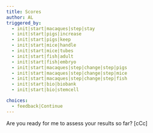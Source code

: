```yaml
---
title: Scores
author: AL
triggered_by:
  - init|start|macaques|step|stay
  - init|start|pigs|increase
  - init|start|pigs|keep
  - init|start|mice|handle
  - init|start|mice|tubes
  - init|start|fish|adult
  - init|start|fish|embryo
  - init|start|macaques|step|change|step|pigs
  - init|start|macaques|step|change|step|mice
  - init|start|macaques|step|change|step|fish
  - init|start|bio|biobank
  - init|start|bio|stemcell

choices:
  - feedback|Continue  
---
```


Are you ready for me to assess your results so far? [cCc]
